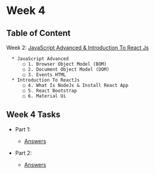 # Week 4

## Table of Content
  
  Week 2: [JavaScript Advanced & Introduction To React Js]()
  
      * JavaScript Advanced
          ○ 1. Browser Object Model (BOM)
          ○ 2. Document Object Model (DOM)
          ○ 3. Events HTML
      * Introduction To ReactJs
          ○ 4. What Is NodeJs & Install React App
          ○ 5. React Bootstrap
          ○ 6. Material Ui


## Week 4 Tasks

  - Part 1:
    - [Answers]()
      
  - Part 2:
    - [Answers](https://github.com/x39OME/Ustudy-Application-Development-Camp/tree/main/Week%204/Part%202/Assessment%20Task%204%20Part%202)

